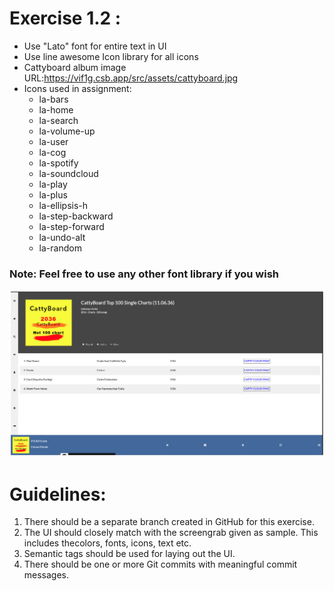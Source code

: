 # Exercise 1.2 :

* Use "Lato" font for entire text in UI
* Use line awesome Icon library for all icons
* Cattyboard album image URL:https://vif1g.csb.app/src/assets/cattyboard.jpg
* Icons used in assignment: 
    * la-bars
    * la-home
    * la-search
    * la-volume-up
    * la-user
    * la-cog
    * la-spotify
    * la-soundcloud
    * la-play
    * la-plus
    * la-ellipsis-h
    * la-step-backward
    * la-step-forward
    * la-undo-alt
    * la-random

### Note: Feel free to use any other font library if you wish  

![](UI.png)

# Guidelines:
1. There should be a separate branch created in GitHub for this exercise.
2. The UI should closely match with the screengrab given as sample. This includes thecolors, fonts, icons, text etc.
3. Semantic tags should be used for laying out the UI.
4. There should be one or more Git commits with meaningful commit messages.